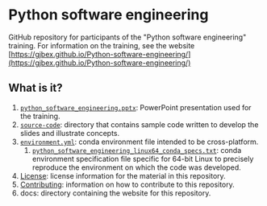 # Python software engineering

GitHub repository for participants of the "Python software engineering" training.
For information on the training, see the website
[https://gjbex.github.io/Python-software-engineering/](https://gjbex.github.io/Python-software-engineering/)


## What is it?

1. [`python_software_engineering.pptx`](python_software_engineering.pptx): PowerPoint
   presentation used for the training.
1. [`source-code`](source-code): directory that contains sample code written to
   develop the slides and illustrate concepts.
1. [`environment.yml`](environment.yml): conda environment file intended to be
   cross-platform.
   1. [`python_software_engineering_linux64_conda_specs.txt`](python_software_engineering_linux64_conda_specs.txt):
      conda environment specification file specific for 64-bit Linux to precisely
      reproduce the environment on which the code was developed.
1. [License](LICENSE): license information for the material in this repository.
1. [Contributing](CONTRIBUTING.md): information on how to contribute to this
   repository.
1. docs: directory containing the website for this repository.
